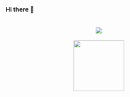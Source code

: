 ### Hi there 👋

<h1 align="center">
  <a href="https://sunguoqi.com/">
    <img src="https://readme-typing-svg.herokuapp.com/?lines=console.log(%22Hello%2C%20World!%22);小曹同学祝您今天愉快!&center=true&size=27">
  </a>
</h1>

<div align="center">
    <img height="137px" src="https://github-readme-stats.vercel.app/api?username=caoguoqing&hide_title=true&hide_border=true&show_icons=trueline_height=21&text_color=000&icon_color=000&bg_color=0,ea6161,ffc64d,fffc4d,52fa5a&theme=graywhite" />
</div>
